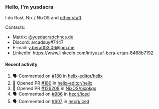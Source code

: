 ### Hello, I'm yusdacra

I do Rust, Nix / NixOS and [other stuff](https://yusdacra.gitlab.io/about).

Contacts:
- Matrix: [@yusdacra:tchncs.de](https://matrix.to/#/@yusdacra:tchncs.de)
- Discord: arcadsuy#7447
- E-mail: y.bera003.06@pm.me
- LinkedIn: https://www.linkedin.com/in/yusuf-bera-ertan-8468b7192

#### Recent activity

<!--START_SECTION:activity-->
1. 🗣 Commented on [#180](https://github.com/helix-editor/helix/issues/180) in [helix-editor/helix](https://github.com/helix-editor/helix)
2. 💪 Opened PR [#180](https://github.com/helix-editor/helix/pull/180) in [helix-editor/helix](https://github.com/helix-editor/helix)
3. 💪 Opened PR [#126208](https://github.com/NixOS/nixpkgs/pull/126208) in [NixOS/nixpkgs](https://github.com/NixOS/nixpkgs)
4. 🗣 Commented on [#906](https://github.com/hecrj/iced/issues/906) in [hecrj/iced](https://github.com/hecrj/iced)
5. 🗣 Commented on [#607](https://github.com/hecrj/iced/issues/607) in [hecrj/iced](https://github.com/hecrj/iced)
<!--END_SECTION:activity-->

